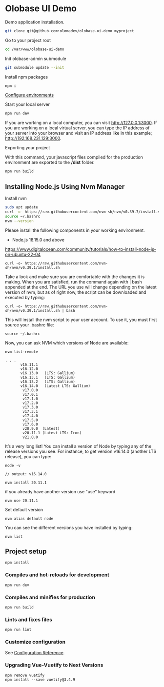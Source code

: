 
# Olobase UI Demo

Demo application installation.

```sh
git clone git@github.com:olomadev/olobase-ui-demo myproject
```

Go to your project root

```sh
cd /var/www/olobase-ui-demo
```

Init olobase-admin submodule

```sh
git submodule update --init
```

Install npm packages

```sh
npm i 
```

<a href="https://oloma.dev/olobase-docs/1.0/vuetify/environments.html" target="_blank">Configure environments</a>

Start your local server

```sh
npm run dev
```

If you are working on a local computer, you can visit http://127.0.0.1:3000. If you are working on a local virtual server, you can type the IP address of your server into your browser and visit an IP address like in this example; http://192.168.231.129:3000.

Exporting your project

With this command, your javascript files compiled for the production environment are exported to the <b>/dist</b> folder.

```sh
npm run build
```

## Installing Node.js Using Nvm Manager

Install nvm

```sh
sudo apt update
curl -o- https://raw.githubusercontent.com/nvm-sh/nvm/v0.39.7/install.sh | bash
source ~/.bashrc
nvm --version
```

Please install the following components in your working environment.

* Node.js 18.15.0 and above

https://www.digitalocean.com/community/tutorials/how-to-install-node-js-on-ubuntu-22-04

```
curl -o- https://raw.githubusercontent.com/nvm-sh/nvm/v0.39.1/install.sh
```

Take a look and make sure you are comfortable with the changes it is making. When you are satisfied, run the command again with | bash appended at the end. The URL you use will change depending on the latest version of nvm, but as of right now, the script can be downloaded and executed by typing:

```
curl -o- https://raw.githubusercontent.com/nvm-sh/nvm/v0.39.1/install.sh | bash
```

This will install the nvm script to your user account. To use it, you must first source your .bashrc file:

```
source ~/.bashrc
```

Now, you can ask NVM which versions of Node are available:

```
nvm list-remote
```

```
. . .
       v16.11.1
       v16.12.0
       v16.13.0   (LTS: Gallium)
       v16.13.1   (LTS: Gallium)
       v16.13.2   (LTS: Gallium)
       v16.14.0   (Latest LTS: Gallium)
        v17.0.0
        v17.0.1
        v17.1.0
        v17.2.0
        v17.3.0
        v17.3.1
        v17.4.0
        v17.5.0
        v17.6.0
        v20.9.0  (Latest)
        v20.11.1 (Latest LTS: Iron)
        v21.0.0
```

It’s a very long list! You can install a version of Node by typing any of the release versions you see. For instance, to get version v16.14.0 (another LTS release), you can type:

```
node -v

// output: v16.14.0
```

```
nvm install 20.11.1
```

if you already have another version use "use" keyword

```
nvm use 20.11.1
```

Set default version

```
nvm alias default node
```

You can see the different versions you have installed by typing:

```
nvm list
```



## Project setup

```
npm install
```

### Compiles and hot-reloads for development

```
npm run dev
```

### Compiles and minifies for production

```
npm run build
```

### Lints and fixes files

```
npm run lint
```

### Customize configuration

See [Configuration Reference](https://vitejs.dev/config/).


### Upgrading Vue-Vuetify to Next Versions

```
npm remove vuetify
npm install --save vuetify@3.4.9
```
